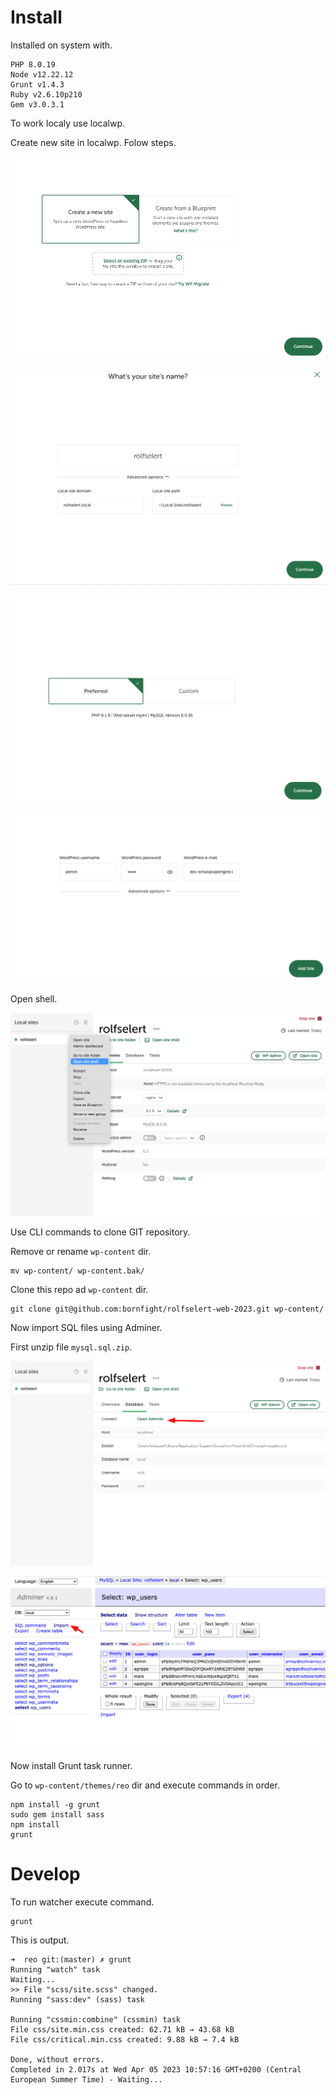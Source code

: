 # Install

Installed on system with.

```
PHP 8.0.19
Node v12.22.12
Grunt v1.4.3
Ruby v2.6.10p210
Gem v3.0.3.1
```

To work localy use localwp.

Create new site in localwp. Folow steps.

![alt text](./install/1.png)

![alt text](./install/2.png)

![alt text](./install/3.png)

![alt text](./install/4.png)

Open shell.

![alt text](./install/5.png)

Use CLI commands to clone GIT repository.

Remove or rename `wp-content` dir. 
```
mv wp-content/ wp-content.bak/
```

Clone this repo ad `wp-content` dir.
```
git clone git@github.com:bornfight/rolfselert-web-2023.git wp-content/
```

Now import SQL files using Adminer.

First unzip file `mysql.sql.zip`.

![alt text](./install/6.png)

![alt text](./install/7.png)

Now install Grunt task runner.

Go to `wp-content/themes/reo` dir and execute commands in order.

```
npm install -g grunt
sudo gem install sass
npm install
grunt 
```

# Develop

To run watcher execute command.

```
grunt
```

This is output.

```
➜  reo git:(master) ✗ grunt
Running "watch" task
Waiting...
>> File "scss/site.scss" changed.
Running "sass:dev" (sass) task

Running "cssmin:combine" (cssmin) task
File css/site.min.css created: 62.71 kB → 43.68 kB
File css/critical.min.css created: 9.88 kB → 7.4 kB

Done, without errors.
Completed in 2.017s at Wed Apr 05 2023 10:57:16 GMT+0200 (Central European Summer Time) - Waiting...
```

